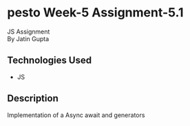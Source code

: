 # pesto Week-5 Assignment-5.1
JS Assignment <br />
By Jatin Gupta

## Technologies Used
- JS

## Description
Implementation of a Async await and generators


